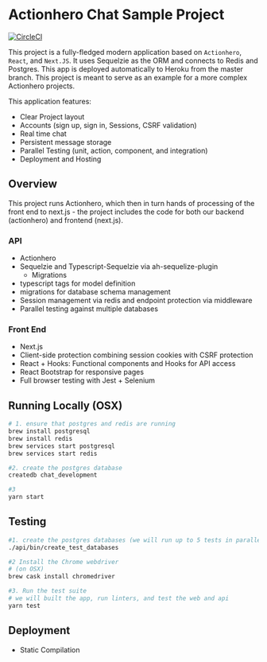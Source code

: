 # Actionhero Chat Sample Project

[![CircleCI](https://circleci.com/gh/actionhero/actionhero-chat.svg?style=svg)](https://circleci.com/gh/actionhero/actionhero-chat)

This project is a fully-fledged modern application based on `Actionhero`, `React`, and `Next.JS`. It uses Sequelzie as the ORM and connects to Redis and Postgres. This app is deployed automatically to Heroku from the master branch. This project is meant to serve as an example for a more complex Actionhero projects.

This application features:

- Clear Project layout
- Accounts (sign up, sign in, Sessions, CSRF validation)
- Real time chat
- Persistent message storage
- Parallel Testing (unit, action, component, and integration)
- Deployment and Hosting

## Overview

This project runs Actionhero, which then in turn hands of processing of the front end to next.js - the project includes the code for both our backend (actionhero) and frontend (next.js).

### API

- Actionhero
- Sequelzie and Typescript-Sequelzie via ah-sequelize-plugin
  - Migrations
- typescript tags for model definition
- migrations for database schema management
- Session management via redis and endpoint protection via middleware
- Parallel testing against multiple databases

### Front End

- Next.js
- Client-side protection combining session cookies with CSRF protection
- React + Hooks: Functional components and Hooks for API access
- React Bootstrap for responsive pages
- Full browser testing with Jest + Selenium

## Running Locally (OSX)

```bash
# 1. ensure that postgres and redis are running
brew install postgresql
brew install redis
brew services start postgresql
brew services start redis

#2. create the postgres database
createdb chat_development

#3
yarn start

```

## Testing

```bash
#1. create the postgres databases (we will run up to 5 tests in parallel)
./api/bin/create_test_databases

#2 Install the Chrome webdriver
# (on OSX)
brew cask install chromedriver

#3. Run the test suite
# we will built the app, run linters, and test the web and api
yarn test
```

## Deployment

- Static Compilation
